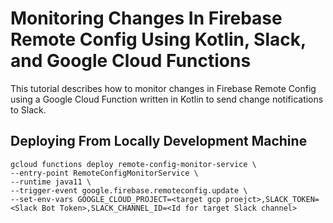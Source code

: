 # Monitoring Changes In Firebase Remote Config Using Kotlin, Slack, and Google Cloud Functions
This tutorial describes how to monitor changes in Firebase Remote Config using a Google Cloud Function written in Kotlin to send change notifications to Slack.

## Deploying From Locally Development Machine

```
gcloud functions deploy remote-config-monitor-service \
--entry-point RemoteConfigMonitorService \
--runtime java11 \
--trigger-event google.firebase.remoteconfig.update \
--set-env-vars GOOGLE_CLOUD_PROJECT=<target gcp proejct>,SLACK_TOKEN=<Slack Bot Token>,SLACK_CHANNEL_ID=<Id for target Slack channel>
```